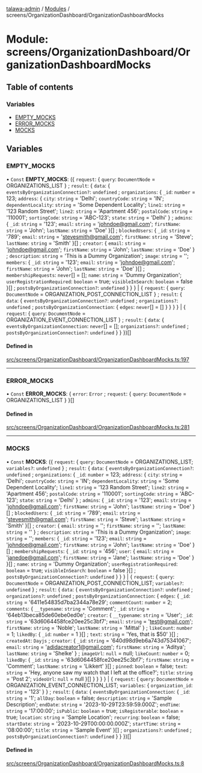 [talawa-admin](../README.md) / [Modules](../modules.md) / screens/OrganizationDashboard/OrganizationDashboardMocks

# Module: screens/OrganizationDashboard/OrganizationDashboardMocks

## Table of contents

### Variables

- [EMPTY\_MOCKS](screens_OrganizationDashboard_OrganizationDashboardMocks.md#empty_mocks)
- [ERROR\_MOCKS](screens_OrganizationDashboard_OrganizationDashboardMocks.md#error_mocks)
- [MOCKS](screens_OrganizationDashboard_OrganizationDashboardMocks.md#mocks)

## Variables

### EMPTY\_MOCKS

• `Const` **EMPTY\_MOCKS**: (\{ `request`: \{ `query`: `DocumentNode` = ORGANIZATIONS\_LIST \} ; `result`: \{ `data`: \{ `eventsByOrganizationConnection?`: `undefined` ; `organizations`: \{ `_id`: `number` = 123; `address`: \{ `city`: `string` = 'Delhi'; `countryCode`: `string` = 'IN'; `dependentLocality`: `string` = 'Some Dependent Locality'; `line1`: `string` = '123 Random Street'; `line2`: `string` = 'Apartment 456'; `postalCode`: `string` = '110001'; `sortingCode`: `string` = 'ABC-123'; `state`: `string` = 'Delhi' \} ; `admins`: \{ `_id`: `string` = '123'; `email`: `string` = 'johndoe@gmail.com'; `firstName`: `string` = 'John'; `lastName`: `string` = 'Doe' \}[] ; `blockedUsers`: \{ `_id`: `string` = '789'; `email`: `string` = 'stevesmith@gmail.com'; `firstName`: `string` = 'Steve'; `lastName`: `string` = 'Smith' \}[] ; `creator`: \{ `email`: `string` = 'johndoe@gmail.com'; `firstName`: `string` = 'John'; `lastName`: `string` = 'Doe' \} ; `description`: `string` = 'This is a Dummy Organization'; `image`: `string` = ''; `members`: \{ `_id`: `string` = '123'; `email`: `string` = 'johndoe@gmail.com'; `firstName`: `string` = 'John'; `lastName`: `string` = 'Doe' \}[] ; `membershipRequests`: `never`[] = []; `name`: `string` = 'Dummy Organization'; `userRegistrationRequired`: `boolean` = true; `visibleInSearch`: `boolean` = false \}[] ; `postsByOrganizationConnection?`: `undefined`  \}  \}  \} \| \{ `request`: \{ `query`: `DocumentNode` = ORGANIZATION\_POST\_CONNECTION\_LIST \} ; `result`: \{ `data`: \{ `eventsByOrganizationConnection?`: `undefined` ; `organizations?`: `undefined` ; `postsByOrganizationConnection`: \{ `edges`: `never`[] = [] \}  \}  \}  \} \| \{ `request`: \{ `query`: `DocumentNode` = ORGANIZATION\_EVENT\_CONNECTION\_LIST \} ; `result`: \{ `data`: \{ `eventsByOrganizationConnection`: `never`[] = []; `organizations?`: `undefined` ; `postsByOrganizationConnection?`: `undefined`  \}  \}  \})[]

#### Defined in

[src/screens/OrganizationDashboard/OrganizationDashboardMocks.ts:197](https://github.com/PalisadoesFoundation/talawa-admin/blob/7d26438/src/screens/OrganizationDashboard/OrganizationDashboardMocks.ts#L197)

___

### ERROR\_MOCKS

• `Const` **ERROR\_MOCKS**: \{ `error`: `Error` ; `request`: \{ `query`: `DocumentNode` = ORGANIZATIONS\_LIST \}  \}[]

#### Defined in

[src/screens/OrganizationDashboard/OrganizationDashboardMocks.ts:281](https://github.com/PalisadoesFoundation/talawa-admin/blob/7d26438/src/screens/OrganizationDashboard/OrganizationDashboardMocks.ts#L281)

___

### MOCKS

• `Const` **MOCKS**: (\{ `request`: \{ `query`: `DocumentNode` = ORGANIZATIONS\_LIST; `variables?`: `undefined`  \} ; `result`: \{ `data`: \{ `eventsByOrganizationConnection?`: `undefined` ; `organizations`: \{ `_id`: `number` = 123; `address`: \{ `city`: `string` = 'Delhi'; `countryCode`: `string` = 'IN'; `dependentLocality`: `string` = 'Some Dependent Locality'; `line1`: `string` = '123 Random Street'; `line2`: `string` = 'Apartment 456'; `postalCode`: `string` = '110001'; `sortingCode`: `string` = 'ABC-123'; `state`: `string` = 'Delhi' \} ; `admins`: \{ `_id`: `string` = '123'; `email`: `string` = 'johndoe@gmail.com'; `firstName`: `string` = 'John'; `lastName`: `string` = 'Doe' \}[] ; `blockedUsers`: \{ `_id`: `string` = '789'; `email`: `string` = 'stevesmith@gmail.com'; `firstName`: `string` = 'Steve'; `lastName`: `string` = 'Smith' \}[] ; `creator`: \{ `email`: `string` = ''; `firstName`: `string` = ''; `lastName`: `string` = '' \} ; `description`: `string` = 'This is a Dummy Organization'; `image`: `string` = ''; `members`: \{ `_id`: `string` = '123'; `email`: `string` = 'johndoe@gmail.com'; `firstName`: `string` = 'John'; `lastName`: `string` = 'Doe' \}[] ; `membershipRequests`: \{ `_id`: `string` = '456'; `user`: \{ `email`: `string` = 'janedoe@gmail.com'; `firstName`: `string` = 'Jane'; `lastName`: `string` = 'Doe' \}  \}[] ; `name`: `string` = 'Dummy Organization'; `userRegistrationRequired`: `boolean` = true; `visibleInSearch`: `boolean` = false \}[] ; `postsByOrganizationConnection?`: `undefined`  \}  \}  \} \| \{ `request`: \{ `query`: `DocumentNode` = ORGANIZATION\_POST\_CONNECTION\_LIST; `variables?`: `undefined`  \} ; `result`: \{ `data`: \{ `eventsByOrganizationConnection?`: `undefined` ; `organizations?`: `undefined` ; `postsByOrganizationConnection`: \{ `edges`: \{ `_id`: `string` = '6411e54835d7ba2344a78e29'; `commentCount`: `number` = 2; `comments`: \{ `__typename`: `string` = 'Comment'; `_id`: `string` = '64eb13beca85de60ebe0ed0e'; `creator`: \{ `__typename`: `string` = 'User'; `_id`: `string` = '63d6064458fce20ee25c3bf7'; `email`: `string` = 'test@gmail.com'; `firstName`: `string` = 'Noble'; `lastName`: `string` = 'Mittal' \} ; `likeCount`: `number` = 1; `likedBy`: \{ `_id`: `number` = 1 \}[] ; `text`: `string` = 'Yes, that is $50' \}[] ; `createdAt`: `Dayjs` ; `creator`: \{ `_id`: `string` = '640d98d9eb6a743d75341067'; `email`: `string` = 'adidacreator1@gmail.com'; `firstName`: `string` = 'Aditya'; `lastName`: `string` = 'Shelke' \} ; `imageUrl`: ``null`` = null; `likeCount`: `number` = 0; `likedBy`: \{ `_id`: `string` = '63d6064458fce20ee25c3bf7'; `firstName`: `string` = 'Comment'; `lastName`: `string` = 'Likkert' \}[] ; `pinned`: `boolean` = false; `text`: `string` = 'Hey, anyone saw my watch that I left at the office?'; `title`: `string` = 'Post 2'; `videoUrl`: ``null`` = null \}[]  \}  \}  \}  \} \| \{ `request`: \{ `query`: `DocumentNode` = ORGANIZATION\_EVENT\_CONNECTION\_LIST; `variables`: \{ `organization_id`: `string` = '123' \}  \} ; `result`: \{ `data`: \{ `eventsByOrganizationConnection`: \{ `_id`: `string` = '1'; `allDay`: `boolean` = false; `description`: `string` = 'Sample Description'; `endDate`: `string` = '2023-10-29T23:59:59.000Z'; `endTime`: `string` = '17:00:00'; `isPublic`: `boolean` = true; `isRegisterable`: `boolean` = true; `location`: `string` = 'Sample Location'; `recurring`: `boolean` = false; `startDate`: `string` = '2023-10-29T00:00:00.000Z'; `startTime`: `string` = '08:00:00'; `title`: `string` = 'Sample Event' \}[] ; `organizations?`: `undefined` ; `postsByOrganizationConnection?`: `undefined`  \}  \}  \})[]

#### Defined in

[src/screens/OrganizationDashboard/OrganizationDashboardMocks.ts:8](https://github.com/PalisadoesFoundation/talawa-admin/blob/7d26438/src/screens/OrganizationDashboard/OrganizationDashboardMocks.ts#L8)
